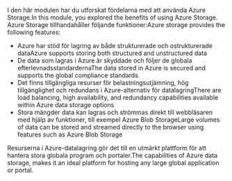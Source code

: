 <span data-ttu-id="ac3e7-101">I den här modulen har du utforskat fördelarna med att använda Azure Storage.</span><span class="sxs-lookup"><span data-stu-id="ac3e7-101">In this module, you explored the benefits of using Azure Storage.</span></span> <span data-ttu-id="ac3e7-102">Azure Storage tillhandahåller följande funktioner:</span><span class="sxs-lookup"><span data-stu-id="ac3e7-102">Azure storage provides the following features:</span></span>

* <span data-ttu-id="ac3e7-103">Azure har stöd för lagring av både strukturerade och ostrukturerade data</span><span class="sxs-lookup"><span data-stu-id="ac3e7-103">Azure supports storing both structured and unstructured data</span></span>
* <span data-ttu-id="ac3e7-104">De data som lagras i Azure är skyddade och följer de globala efterlevnadsstandarderna</span><span class="sxs-lookup"><span data-stu-id="ac3e7-104">The data stored in Azure is secured and supports the global compliance standards</span></span>
* <span data-ttu-id="ac3e7-105">Det finns tillgängliga resurser för belastningsutjämning, hög tillgänglighet och redundans i Azure-alternativ för datalagring</span><span class="sxs-lookup"><span data-stu-id="ac3e7-105">There are load balancing, high availability, and redundancy capabilities available within Azure data storage options</span></span>
* <span data-ttu-id="ac3e7-106">Stora mängder data kan lagras och strömmas direkt till webbläsaren med hjälp av funktioner, till exempel Azure Blob Storage</span><span class="sxs-lookup"><span data-stu-id="ac3e7-106">Large volumes of data can be stored and streamed directly to the browser using features such as Azure Blob Storage</span></span>

<span data-ttu-id="ac3e7-107">Resurserna i Azure-datalagring gör det till en utmärkt plattform för att hantera stora globala program och portaler.</span><span class="sxs-lookup"><span data-stu-id="ac3e7-107">The capabilities of Azure data storage, makes it an ideal platform for hosting any large global application or portal.</span></span>